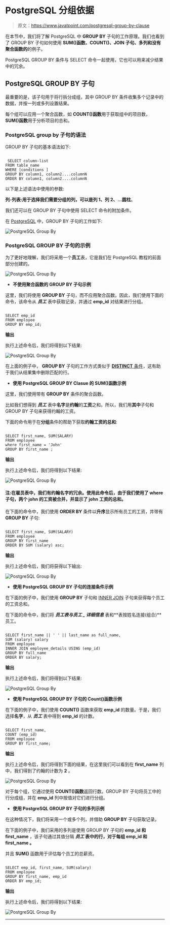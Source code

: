 # PostgreSQL 分组依据

> 原文：<https://www.javatpoint.com/postgresql-group-by-clause>

在本节中，我们将了解 PostgreSQL 中 **GROUP BY** 子句的工作原理。我们也看到了 GROUP BY 子句如何使用 **SUM()函数、COUNT()、JOIN 子句、多列和没有聚合函数的**的例子。

PostgreSQL GROUP BY 条件与 SELECT 命令一起使用，它也可以用来减少结果中的冗余。

## PostgreSQL GROUP BY 子句

最重要的是，该子句用于将行拆分成组，其中 GROUP BY 条件收集多个记录中的数据，并按一列或多列设置结果。

每个组可以应用一个聚合函数，如 **COUNT()函数**用于获取组中的项目数， **SUM()函数**用于分析项目的总和。

### PostgreSQL group by 子句的语法

GROUP BY 子句的基本语法如下:

```

 SELECT column-list  
FROM table_name  
WHERE [conditions ]  
GROUP BY column1, column2....columnN  
ORDER BY column1, column2....columnN  

```

以下是上述语法中使用的参数:

**列-列表:**用于选择我们需要分组的列，可以是**列 1、列 2、...圆柱**。

我们还可以在 GROUP BY 子句中使用 SELECT 命令的附加条件。

在 [PostgreSQL](https://www.javatpoint.com/postgresql-tutorial) 中，GROUP BY 子句的工作如下:

![PostgreSQL Group By](img/2b6bc3c7a62bac94e54564dd69627769.png)

### PostgreSQL GROUP BY 子句的示例

为了更好地理解，我们将采用一个**员工**表，它是我们在 PostgreSQL 教程的前面部分创建的。

![PostgreSQL Group By](img/5b2ac7c18091704fb950c7f855973bf7.png)

*   **不使用聚合函数的 GROUP BY 子句示例**

这里，我们将使用 **GROUP BY** 子句，而不应用聚合函数。因此，我们使用下面的命令，该命令从 ***员工*** 表中获取记录，并通过 **emp_id** 对结果进行分组。

```

SELECT emp_id
FROM employee
GROUP BY emp_id;

```

**输出**

执行上述命令后，我们将得到以下结果:

![PostgreSQL Group By](img/052e8b099feb4f01364575fd27255f91.png)

在上面的例子中， **GROUP BY** 子句的工作方式类似于 [**DISTINCT** 条件](postgresql-distinct)，这有助于我们从结果集中删除匹配的行。

*   **使用 PostgreSQL GROUP BY Clasue 的 SUM()函数示例**

这里，我们使用带有 **GROUP BY** 条件的聚合函数。

比如我们想得到 ***员工*** 表中**名字**是**约翰**的**工资**之和。所以，我们用**其中**子句和 GROUP BY 子句来获得约翰的工资。

下面的命令用于在**分组**条件的帮助下获取**约翰工资的总和**:

```

SELECT first_name, SUM(SALARY)   
FROM employee
where first_name = 'John'
GROUP BY first_name ;

```

**输出**

执行上述命令后，我们将得到以下结果:

![PostgreSQL Group By](img/322366a34d742f448f352fce9214d258.png)

#### 注:在雇员表中，我们有约翰名字的冗余。使用此命令后，由于我们使用了 where 子句，两个 john 的工资被合并，并显示了 john 工资的总和。

在下面的命令中，我们使用 **ORDER BY** 条件以**升序**显示所有员工的工资，并带有 **GROUP BY** 子句:

```

SELECT first_name, SUM(SALARY)   
FROM employee
GROUP BY first_name
ORDER BY SUM (salary) asc;

```

**输出**

执行上述命令后，我们将获得以下输出:

![PostgreSQL Group By](img/b4a39e60eacf51d444967cb938880a56.png)

*   **使用 PostgreSQL GROUP BY 子句的连接条件示例**

在下面的例子中，我们使用 **GROUP BY** 子句和 [INNER JOIN](https://www.javatpoint.com/postgresql-join) 子句来获得每个员工的工资总和。

在下面的命令中，我们将 ***员工表与员工 _ 详细信息*** 表和**表按姓名连接(组合)**员工。

```

SELECT first_name || ' ' || last_name as full_name,
SUM (salary) salary
FROM employee
INNER JOIN employee_details USING (emp_id)    	
GROUP BY full_name
ORDER BY salary;

```

**输出**

执行上述命令后，我们将得到以下结果:

![PostgreSQL Group By](img/7aa0cd003f4dc9fb579da8817b922113.png)

*   **使用 PostgreSQL GROUP BY 子句的 Count()函数示例**

在下面的例子中，我们使用 **COUNT()** 函数来获取 **emp_id** 的数量。于是，我们选择**名字**，从 ***员工*** 表中得到 **emp_id** 的计数。

```

SELECT first_name,
COUNT (emp_id)
FROM employee
GROUP BY first_name;

```

**输出**

执行上述命令后，我们将得到下面的结果，在这里我们可以看到在 **first_name** 列中，我们得到了约翰的计数为 **2** 。

![PostgreSQL Group By](img/898d454905ee9b134423c95d508de7a7.png)

对于每个组，它通过使用 **COUNT()函数**返回行数。GROUP BY 子句将员工中的行分成组，并在 **emp_id** 列中按值对它们进行分组。

*   **使用 PostgreSQL GROUP BY 子句的多列示例**

在这种情况下，我们将采用一个或多个列，并借助 **GROUP BY** 子句获取记录。

在下面的例子中，我们采用的多列是使用 GROUP BY 子句的 **emp_id 和 first_name** ，该子句通过其值分隔 ***员工* **表中的行，对于每组 **emp_id 和 first_name** 。****

并且 **SUM()** 函数用于评估每个员工的总薪资。

```

SELECT emp_id, first_name, SUM(salary) 
FROM employee
GROUP BY first_name, emp_id
ORDER BY emp_id;

```

**输出**

执行上述命令后，我们将得到以下结果:

![PostgreSQL Group By](img/ae04d263cc7489eb754ec13ca254385f.png)

* * *